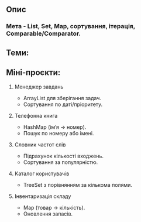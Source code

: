 ## Опис

### Мета - List, Set, Map, сортування, ітерація, Comparable/Comparator.

## Теми:


## Міні-проєкти:
1. Менеджер завдань 
    - ArrayList для зберігання задач. 
    - Сортування по даті/пріоритету.

2. Телефонна книга
    - HashMap (ім’я → номер). 
    - Пошук по номеру або імені.

3. Словник частот слів
    - Підрахунок кількості входжень. 
    - Сортування за популярністю.

4. Каталог користувачів
    - TreeSet з порівнянням за кількома полями.
   
5. Інвентаризація складу 
    - Map (товар → кількість). 
    - Оновлення запасів.

